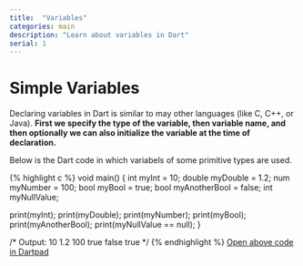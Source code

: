 ```yaml
---
title:  "Variables"
categories: main
description: "Learn about variables in Dart"
serial: 1
---
```


# Simple Variables

Declaring variables in Dart is similar to may other languages (like C, C++, or Java). **First we specify the type of the variable, then variable name, and then optionally we can also initialize the variable at the time of declaration.**

Below is the Dart code in which variabels of some primitive types are used.

{% highlight c %}
void main() {
  int myInt = 10;
  double myDouble = 1.2;
  num myNumber = 100;
  bool myBool = true;
  bool myAnotherBool = false;
  int myNullValue;

  print(myInt);
  print(myDouble);
  print(myNumber);
  print(myBool);
  print(myAnotherBool);
  print(myNullValue == null);
}

/*
Output:
10
1.2
100
true
false
true
*/
{% endhighlight %}
[Open above code in Dartpad](https://dartpad.dev/?id=4975ec847f4ec573e7c903d2e8f2462a)